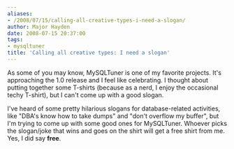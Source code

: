 ```yaml
---
aliases:
- /2008/07/15/calling-all-creative-types-i-need-a-slogan/
author: Major Hayden
date: 2008-07-15 20:37:00
tags:
- mysqltuner
title: 'Calling all creative types: I need a slogan'
---
```


As some of you may know, MySQLTuner is one of my favorite projects. It's approaching the 1.0 release and I feel like celebrating. I thought about putting together some T-shirts (because as a nerd, I enjoy the occasional techy T-shirt), but I can't come up with a good slogan.

I've heard of some pretty hilarious slogans for database-related activities, like "DBA's know how to take dumps" and "don't overflow my buffer", but I'm trying to come up with some good ones for MySQLTuner. Whoever picks the slogan/joke that wins and goes on the shirt will get a free shirt from me. Yes, I did say **free**.